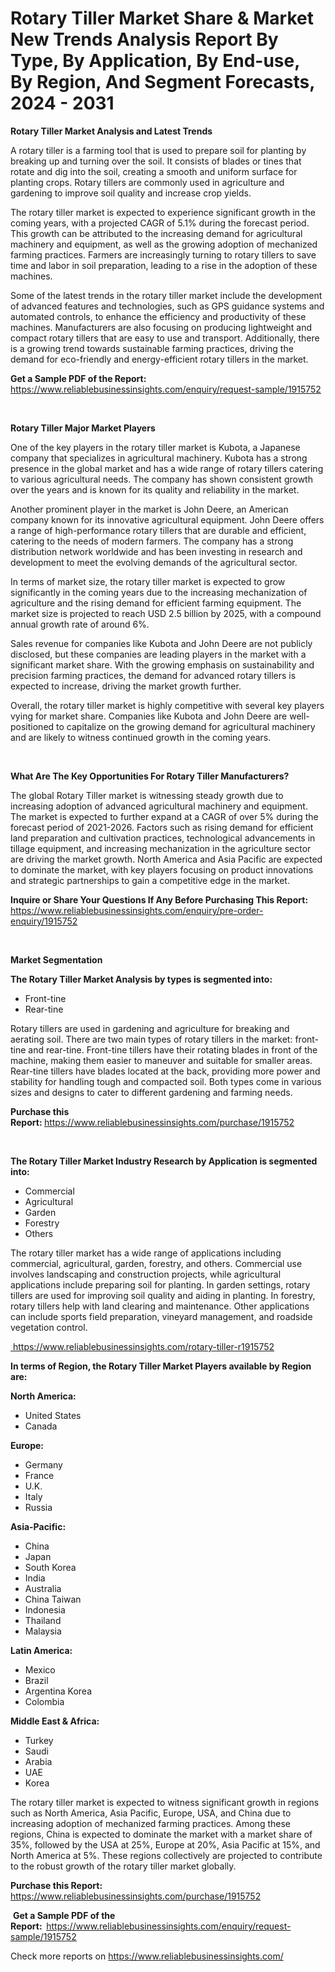 <p><h1>Rotary Tiller Market Share & Market New Trends Analysis Report By Type, By Application, By End-use, By Region, And Segment Forecasts, 2024 - 2031</h1></p><p><strong>Rotary Tiller Market Analysis and Latest Trends</strong></p>
<p><p>A rotary tiller is a farming tool that is used to prepare soil for planting by breaking up and turning over the soil. It consists of blades or tines that rotate and dig into the soil, creating a smooth and uniform surface for planting crops. Rotary tillers are commonly used in agriculture and gardening to improve soil quality and increase crop yields.</p><p>The rotary tiller market is expected to experience significant growth in the coming years, with a projected CAGR of 5.1% during the forecast period. This growth can be attributed to the increasing demand for agricultural machinery and equipment, as well as the growing adoption of mechanized farming practices. Farmers are increasingly turning to rotary tillers to save time and labor in soil preparation, leading to a rise in the adoption of these machines.</p><p>Some of the latest trends in the rotary tiller market include the development of advanced features and technologies, such as GPS guidance systems and automated controls, to enhance the efficiency and productivity of these machines. Manufacturers are also focusing on producing lightweight and compact rotary tillers that are easy to use and transport. Additionally, there is a growing trend towards sustainable farming practices, driving the demand for eco-friendly and energy-efficient rotary tillers in the market.</p></p>
<p><strong>Get a Sample PDF of the Report:&nbsp;</strong> <a href="https://www.reliablebusinessinsights.com/enquiry/request-sample/1915752">https://www.reliablebusinessinsights.com/enquiry/request-sample/1915752</a></p>
<p>&nbsp;</p>
<p><strong>Rotary Tiller Major Market Players</strong></p>
<p><p>One of the key players in the rotary tiller market is Kubota, a Japanese company that specializes in agricultural machinery. Kubota has a strong presence in the global market and has a wide range of rotary tillers catering to various agricultural needs. The company has shown consistent growth over the years and is known for its quality and reliability in the market.</p><p>Another prominent player in the market is John Deere, an American company known for its innovative agricultural equipment. John Deere offers a range of high-performance rotary tillers that are durable and efficient, catering to the needs of modern farmers. The company has a strong distribution network worldwide and has been investing in research and development to meet the evolving demands of the agricultural sector.</p><p>In terms of market size, the rotary tiller market is expected to grow significantly in the coming years due to the increasing mechanization of agriculture and the rising demand for efficient farming equipment. The market size is projected to reach USD 2.5 billion by 2025, with a compound annual growth rate of around 6%.</p><p>Sales revenue for companies like Kubota and John Deere are not publicly disclosed, but these companies are leading players in the market with a significant market share. With the growing emphasis on sustainability and precision farming practices, the demand for advanced rotary tillers is expected to increase, driving the market growth further.</p><p>Overall, the rotary tiller market is highly competitive with several key players vying for market share. Companies like Kubota and John Deere are well-positioned to capitalize on the growing demand for agricultural machinery and are likely to witness continued growth in the coming years.</p></p>
<p>&nbsp;</p>
<p><strong>What Are The Key Opportunities For Rotary Tiller Manufacturers?</strong></p>
<p><p>The global Rotary Tiller market is witnessing steady growth due to increasing adoption of advanced agricultural machinery and equipment. The market is expected to further expand at a CAGR of over 5% during the forecast period of 2021-2026. Factors such as rising demand for efficient land preparation and cultivation practices, technological advancements in tillage equipment, and increasing mechanization in the agriculture sector are driving the market growth. North America and Asia Pacific are expected to dominate the market, with key players focusing on product innovations and strategic partnerships to gain a competitive edge in the market.</p></p>
<p><strong>Inquire or Share Your Questions If Any Before Purchasing This Report:</strong> <a href="https://www.reliablebusinessinsights.com/enquiry/pre-order-enquiry/1915752">https://www.reliablebusinessinsights.com/enquiry/pre-order-enquiry/1915752</a></p>
<p>&nbsp;</p>
<p><strong>Market Segmentation</strong></p>
<p><strong>The Rotary Tiller Market Analysis by types is segmented into:</strong></p>
<p><ul><li>Front-tine</li><li>Rear-tine</li></ul></p>
<p><p>Rotary tillers are used in gardening and agriculture for breaking and aerating soil. There are two main types of rotary tillers in the market: front-tine and rear-tine. Front-tine tillers have their rotating blades in front of the machine, making them easier to maneuver and suitable for smaller areas. Rear-tine tillers have blades located at the back, providing more power and stability for handling tough and compacted soil. Both types come in various sizes and designs to cater to different gardening and farming needs.</p></p>
<p><strong>Purchase this Report:&nbsp;</strong><a href="https://www.reliablebusinessinsights.com/purchase/1915752">https://www.reliablebusinessinsights.com/purchase/1915752</a></p>
<p>&nbsp;</p>
<p><strong>The Rotary Tiller Market Industry Research by Application is segmented into:</strong></p>
<p><ul><li>Commercial</li><li>Agricultural</li><li>Garden</li><li>Forestry</li><li>Others</li></ul></p>
<p><p>The rotary tiller market has a wide range of applications including commercial, agricultural, garden, forestry, and others. Commercial use involves landscaping and construction projects, while agricultural applications include preparing soil for planting. In garden settings, rotary tillers are used for improving soil quality and aiding in planting. In forestry, rotary tillers help with land clearing and maintenance. Other applications can include sports field preparation, vineyard management, and roadside vegetation control.</p></p>
<p><a href="https://www.reliablebusinessinsights.com/rotary-tiller-r1915752">&nbsp;https://www.reliablebusinessinsights.com/rotary-tiller-r1915752</a></p>
<p><strong>In terms of Region, the Rotary Tiller Market Players available by Region are:</strong></p>
<p>
    <p> <strong> North America: </strong>
        <ul>
            <li>United States</li>
            <li>Canada</li>
        </ul>
        </p> 
    <p> <strong> Europe: </strong>
        <ul>
            <li>Germany</li>
            <li>France</li>
            <li>U.K.</li>
            <li>Italy</li>
            <li>Russia</li>
        </ul>
        </p> 
    <p> <strong> Asia-Pacific: </strong>
        <ul>
            <li>China</li>
            <li>Japan</li>
            <li>South Korea</li>
            <li>India</li>
            <li>Australia</li>
            <li>China Taiwan</li>
            <li>Indonesia</li>
            <li>Thailand</li>
            <li>Malaysia</li>
        </ul>
        </p> 
    <p> <strong> Latin America: </strong>
        <ul>
            <li>Mexico</li>
            <li>Brazil</li>
            <li>Argentina Korea</li>
            <li>Colombia</li>
        </ul>
        </p> 
    <p> <strong> Middle East & Africa: </strong>
        <ul>
            <li>Turkey</li>
            <li>Saudi</li>
            <li>Arabia</li>
            <li>UAE</li>
            <li>Korea</li>
        </ul>
    </p>
    </p>
<p><p>The rotary tiller market is expected to witness significant growth in regions such as North America, Asia Pacific, Europe, USA, and China due to increasing adoption of mechanized farming practices. Among these regions, China is expected to dominate the market with a market share of 35%, followed by the USA at 25%, Europe at 20%, Asia Pacific at 15%, and North America at 5%. These regions collectively are projected to contribute to the robust growth of the rotary tiller market globally.</p></p>
<p><strong>Purchase this Report: </strong><a href="https://www.reliablebusinessinsights.com/purchase/1915752">https://www.reliablebusinessinsights.com/purchase/1915752</a></p>
<p>&nbsp;<strong>Get a Sample PDF of the Report:&nbsp;&nbsp;</strong><a href="https://www.reliablebusinessinsights.com/enquiry/request-sample/1915752">https://www.reliablebusinessinsights.com/enquiry/request-sample/1915752</a></p>
<p><strong></strong></p>
<p>Check more reports on <a href="https://www.reliablebusinessinsights.com/">https://www.reliablebusinessinsights.com/</a></p>
